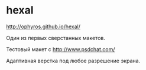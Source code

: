 # hexal

http://ophyros.github.io/hexal/

Один из первых сверстанных макетов.

Тестовый макет с http://www.psdchat.com/

Адаптивная верстка под любое разрешение экрана.
